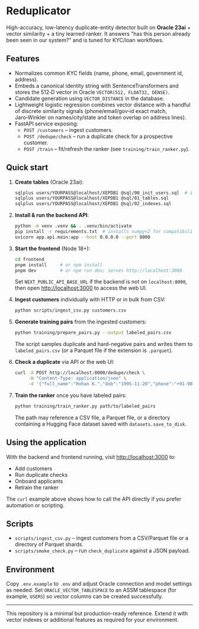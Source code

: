 # Reduplicator

High-accuracy, low-latency duplicate-entity detector built on **Oracle 23ai** +
vector similarity + a tiny learned ranker.  It answers "has this person already
been seen in our system?" and is tuned for KYC/loan workflows.

## Features

* Normalizes common KYC fields (name, phone, email, government id, address).
* Embeds a canonical identity string with SentenceTransformers and stores the
  512‑D vector in Oracle `VECTOR(512, FLOAT32, DENSE)`.
* Candidate generation using `VECTOR_DISTANCE` in the database.
* Lightweight logistic regression combines vector distance with a handful of
  discrete similarity signals (phone/email/gov‑id exact match, Jaro‑Winkler on
  names/city/state and token overlap on address lines).
* FastAPI service exposing:
  * `POST /customers` – ingest customers.
  * `POST /dedupe/check` – run a duplicate check for a prospective customer.
  * `POST /train` – fit/refresh the ranker (see `training/train_ranker.py`).

## Quick start

1. **Create tables** (Oracle 23ai):

   ```bash
   sqlplus users/YOURPASS@localhost/XEPDB1 @sql/00_init_users.sql  # if needed
   sqlplus users/YOURPASS@localhost/XEPDB1 @sql/01_tables.sql
   sqlplus users/YOURPASS@localhost/XEPDB1 @sql/02_indexes.sql
   ```

2. **Install & run the backend API**:

   ```bash
   python -m venv .venv && . .venv/bin/activate
   pip install -r requirements.txt  # installs numpy<2 for compatibility
   uvicorn app.api.main:app --host 0.0.0.0 --port 8000
   ```

3. **Start the frontend** (Node 18+):

   ```bash
   cd frontend
   pnpm install     # or npm install
   pnpm dev         # or npm run dev; serves http://localhost:3000
   ```

   Set `NEXT_PUBLIC_API_BASE_URL` if the backend is not on `localhost:8000`,
   then open <http://localhost:3000> to access the web UI.

4. **Ingest customers** individually with HTTP or in bulk from CSV:

   ```bash
   python scripts/ingest_csv.py customers.csv
   ```

5. **Generate training pairs** from the ingested customers:

   ```bash
   python training/prepare_pairs.py --output labeled_pairs.csv
   ```

   The script samples duplicate and hard-negative pairs and writes them to
   ``labeled_pairs.csv`` (or a Parquet file if the extension is ``.parquet``).

6. **Check a duplicate** via API or the web UI:

   ```bash
   curl -X POST http://localhost:8000/dedupe/check \
        -H "Content-Type: application/json" \
        -d '{"full_name":"Rohan K.","dob":"1995-11-20","phone":"+91-9876543210"}'
   ```

7. **Train the ranker** once you have labeled pairs:

   ```bash
   python training/train_ranker.py path/to/labeled_pairs
   ```

   The path may reference a CSV file, a Parquet file, or a directory containing
   a Hugging Face dataset saved with ``datasets.save_to_disk``.
## Using the application

With the backend and frontend running, visit <http://localhost:3000> to:

* Add customers
* Run duplicate checks
* Onboard applicants
* Retrain the ranker

The `curl` example above shows how to call the API directly if you prefer
automation or scripting.

## Scripts

* `scripts/ingest_csv.py` – ingest customers from a CSV/Parquet file or a
  directory of Parquet shards.
* `scripts/smoke_check.py` – run `check_duplicate` against a JSON payload.

## Environment

Copy `.env.example` to `.env` and adjust Oracle connection and model settings as
needed. Set `ORACLE_VECTOR_TABLESPACE` to an ASSM tablespace (for example,
`USERS`) so vector columns can be created successfully.

---

This repository is a minimal but production-ready reference.  Extend it with
vector indexes or additional features as required for your environment.


